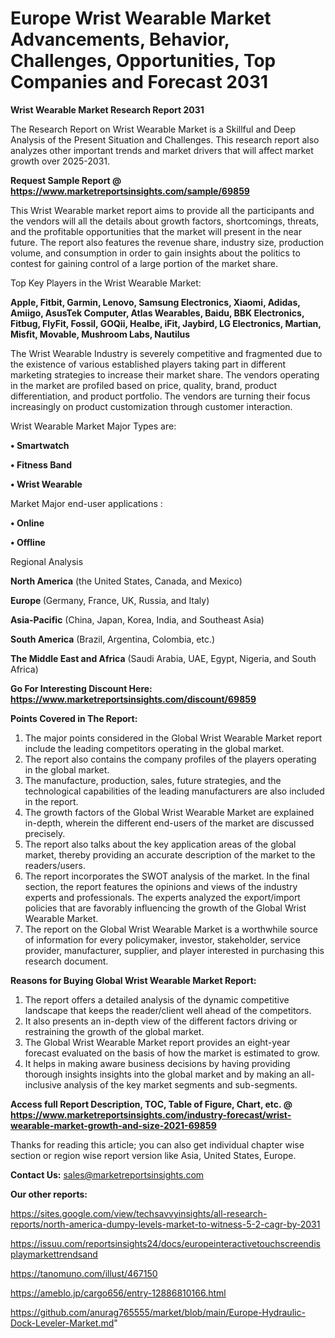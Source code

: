  # Europe Wrist Wearable Market Advancements, Behavior, Challenges, Opportunities, Top Companies and Forecast 2031

<strong>Wrist Wearable Market Research Report 2031</strong>

The Research Report on Wrist Wearable Market is a Skillful and Deep Analysis of the Present Situation and Challenges. This research report also analyzes other important trends and market drivers that will affect market growth over 2025-2031.

<strong>Request Sample Report @ <a href=https://www.marketreportsinsights.com/sample/69859>https://www.marketreportsinsights.com/sample/69859</a></strong>

This Wrist Wearable market report aims to provide all the participants and the vendors will all the details about growth factors, shortcomings, threats, and the profitable opportunities that the market will present in the near future. The report also features the revenue share, industry size, production volume, and consumption in order to gain insights about the politics to contest for gaining control of a large portion of the market share.

Top Key Players in the Wrist Wearable Market:

<strong>Apple, Fitbit, Garmin, Lenovo, Samsung Electronics, Xiaomi, Adidas, Amiigo, AsusTek Computer, Atlas Wearables, Baidu, BBK Electronics, Fitbug, FlyFit, Fossil, GOQii, Healbe, iFit, Jaybird, LG Electronics, Martian, Misfit, Movable, Mushroom Labs, Nautilus</strong>

The Wrist Wearable Industry is severely competitive and fragmented due to the existence of various established players taking part in different marketing strategies to increase their market share. The vendors operating in the market are profiled based on price, quality, brand, product differentiation, and product portfolio. The vendors are turning their focus increasingly on product customization through customer interaction.

Wrist Wearable Market Major Types are:

<strong>• Smartwatch

• Fitness Band

• Wrist Wearable</strong>

Market Major end-user applications :

<strong>• Online

• Offline</strong>

Regional Analysis

</u><strong><b>North America</b></strong> (the United States, Canada, and Mexico)

<strong><b>Europe </b></strong>(Germany, France, UK, Russia, and Italy)

<strong><b>Asia-Pacific</b></strong> (China, Japan, Korea, India, and Southeast Asia)

<strong><b>South America</b></strong> (Brazil, Argentina, Colombia, etc.)

<strong><b>The Middle East and Africa</b></strong> (Saudi Arabia, UAE, Egypt, Nigeria, and South Africa)

<strong>Go For Interesting Discount Here: <a href=https://www.marketreportsinsights.com/discount/69859>https://www.marketreportsinsights.com/discount/69859</a></strong>

<strong>Points Covered in The Report:</strong>
<ol>
  <li>The major points considered in the Global Wrist Wearable Market report include the leading competitors operating in the global market.</li>
  <li>The report also contains the company profiles of the players operating in the global market.</li>
  <li>The manufacture, production, sales, future strategies, and the technological capabilities of the leading manufacturers are also included in the report.</li>
  <li>The growth factors of the Global Wrist Wearable Market are explained in-depth, wherein the different end-users of the market are discussed precisely.</li>
  <li>The report also talks about the key application areas of the global market, thereby providing an accurate description of the market to the readers/users.</li>
  <li>The report incorporates the SWOT analysis of the market. In the final section, the report features the opinions and views of the industry experts and professionals. The experts analyzed the export/import policies that are favorably influencing the growth of the Global Wrist Wearable Market.</li>
  <li>The report on the Global Wrist Wearable Market is a worthwhile source of information for every policymaker, investor, stakeholder, service provider, manufacturer, supplier, and player interested in purchasing this research document.</li>
</ol>
<strong>Reasons for Buying Global Wrist Wearable Market Report:</strong>

<ol>
  <li>The report offers a detailed analysis of the dynamic competitive landscape that keeps the reader/client well ahead of the competitors.</li>
  <li>It also presents an in-depth view of the different factors driving or restraining the growth of the global market.</li>
  <li>The Global Wrist Wearable Market report provides an eight-year forecast evaluated on the basis of how the market is estimated to grow.</li>
  <li>It helps in making aware business decisions by having providing thorough insights insights into the global market and by making an all-inclusive analysis of the key market segments and sub-segments.</li>
</ol>
<strong>Access full Report Description, TOC, Table of Figure, Chart, etc. @ <a href=https://www.marketreportsinsights.com/industry-forecast/wrist-wearable-market-growth-and-size-2021-69859>https://www.marketreportsinsights.com/industry-forecast/wrist-wearable-market-growth-and-size-2021-69859</a></strong>


Thanks for reading this article; you can also get individual chapter wise section or region wise report version like Asia, United States, Europe.

<strong>Contact Us:</strong>
sales@marketreportsinsights.com

<strong>Our other reports:</strong>

<a href=https://sites.google.com/view/techsavvyinsights/all-research-reports/north-america-dumpy-levels-market-to-witness-5-2-cagr-by-2031>https://sites.google.com/view/techsavvyinsights/all-research-reports/north-america-dumpy-levels-market-to-witness-5-2-cagr-by-2031</a>

<a href=https://issuu.com/reportsinsights24/docs/europeinteractivetouchscreendisplaymarkettrendsand>https://issuu.com/reportsinsights24/docs/europeinteractivetouchscreendisplaymarkettrendsand</a>

<a href=https://tanomuno.com/illust/467150>https://tanomuno.com/illust/467150</a>

<a href=https://ameblo.jp/cargo656/entry-12886810166.html>https://ameblo.jp/cargo656/entry-12886810166.html</a>

<a href=https://github.com/anurag765555/market/blob/main/Europe-Hydraulic-Dock-Leveler-Market.md>https://github.com/anurag765555/market/blob/main/Europe-Hydraulic-Dock-Leveler-Market.md</a>"
